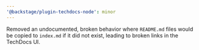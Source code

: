 ```yaml
---
'@backstage/plugin-techdocs-node': minor
---
```


Removed an undocumented, broken behavior where `README.md` files would be copied to `index.md` if it did not exist, leading to broken links in the TechDocs UI.

